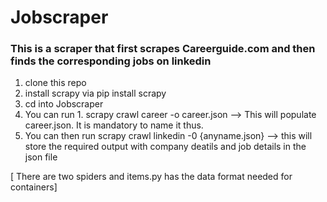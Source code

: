 # Jobscraper

### This is a scraper that first scrapes Careerguide.com and then finds the corresponding jobs on linkedin

1. clone this repo
2. install scrapy via pip install scrapy
3. cd into Jobscraper
4. You can run 1. scrapy crawl career -o career.json --> This will populate career.json. It is mandatory to name it thus.
5. You can then run scrapy crawl linkedin -0 {anyname.json} --> this will store the required output with company deatils and job details in the json file


[ There are two spiders and items.py has the data format needed for containers]

